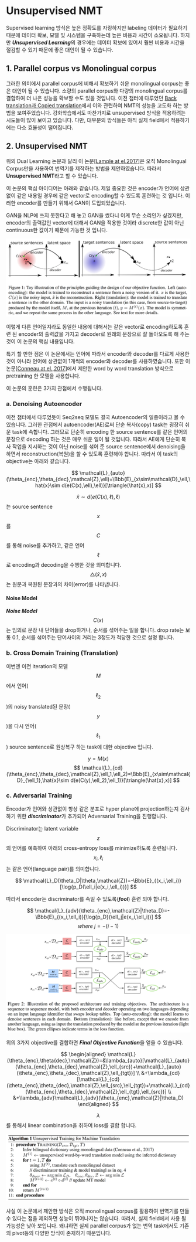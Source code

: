 # Unsupervised NMT

Supervised learning 방식은 높은 정확도를 자랑하지만 labeling 데이터가 필요하기 때문에 데이터 확보, 모델 및 시스템을 구축하는데 높은 비용과 시간이 소요됩니다. 하지만 ***Unsupervised Learning***의 경우에는 데이터 확보에 있어서 훨씬 비용과 시간을 절감할 수 있기 때문에 좋은 대안이 될 수 있습니다.

## 1. Parallel corpus vs Monolingual corpus

그러한 의미에서 parallel corpus에 비해서 확보하기 쉬운 monolingual corpus는 좋은 대안이 될 수 있습니다. 소량의 parallel corpus와 다량의 monolingual corpus를 결합하여 더 나은 성능을 확보할 수도 있을 것입니다. 이전 챕터에 다루었던 [Back translation과 Copied translation](neural-machine-translation/mono.md)에서 이와 관련하여 NMT의 성능을 고도화 하는 방법을 보여주었습니다. 강화학습에서도 마찬가지로 unsupervised 방식을 적용하려는 시도들이 많이 보이고 있습니다. 다만, 대부분의 방식들은 아직 실제 field에서 적용하기에는 다소 효율성이 떨어집니다.

## 2. Unsupervised NMT

위의 Dual Learning 논문과 달리 이 논문[\[Lample at el.2017\]](https://arxiv.org/pdf/1711.00043.pdf)은 오직 Monolingual Corpus만을 사용하여 번역기를 제작하는 방법을 제안하였습니다. 따라서 **Unsupervised NMT**라고 할 수 있습니다.

이 논문의 핵심 아이디어는 아래와 같습니다. 제일 중요한 것은 encoder가 언어에 상관 없이 같은 내용일 경우에 같은 vector로 encoding할 수 있도록 훈련하는 것 입니다. 이러한 encoder를 만들기 위해서 GAN이 도입되었습니다.

GAN을 NLP에 쓰지 못한다고 해 놓고 GAN을 썼다니 이게 무슨 소리인가 싶겠지만, encoder의 출력값인 vector에 대해서 GAN을 적용한 것이라 discrete한 값이 아닌 continuous한 값이기 때문에 가능한 것 입니다.

![](/assets/rl-unsupervised-nmt-3.png)

이렇게 다른 언어일지라도 동일한 내용에 대해서는 같은 vector로 encoding하도록 훈련 된 encoder의 출력값을 가지고 decoder로 원래의 문장으로 잘 돌아오도록 해 주는 것이 이 논문의 핵심 내용입니다.

특기 할 만한 점은 이 논문에서는 언어에 따라서 encoder와 decoder를 다르게 사용한 것이 아니라 언어에 상관없이 1개씩의 encoder와 decoder를 사용하였습니다. 또한 이 논문[[Conneau at el.,2017]](https://arxiv.org/pdf/1710.04087.pdf)에서 제안한 word by word translation 방식으로 pretraining 한 모델을 사용합니다.

이 논문의 훈련은 3가지 관점에서 수행됩니다.

### a. Denoising Autoencoder

이전 챕터에서 다루었듯이 Seq2seq 모델도 결국 Autoencoder의 일종이라고 볼 수 있습니다. 그러한 관점에서 autoencoder(AE)로써 단순 복사(copy) task는 굉장히 쉬운 task에 속합니다. 그러므로 단순히 encoding 한 source sentence를 같은 언어의 문장으로 decoding 하는 것은 매우 쉬운 일이 될 것입니다. 따라서 AE에게 단순히 복사 작업을 지시하는 것이 아닌 noise를 섞어 준 source sentence에서 denoising을 하면서 reconstruction(복원)을 할 수 있도록 훈련해야 합니다. 따라서 이 task의 objective는 아래와 같습니다.

$$
\mathcal{L}_{auto}(\theta_{enc},\theta_{dec},\mathcal{Z},\ell)=\Bbb{E}_{x\sim\mathcal{D}_\ell,\hat{x}\sim d(e(C(x),\ell),\ell)}[\triangle(\hat{x},x)]
$$

$$ \hat{x}\sim d(e(C(x),\ell),\ell) $$는 source sentence $$ x $$를 $$ C $$를 통해 noise를 추가하고, 같은 언어 $$ \ell $$로 encoding과 decoding을 수행한 것을 의미합니다. $$ \triangle(\hat{x},x) $$는 원문과 복원된 문장과의 차이(error)를 나타냅니다.

#### Noise Model

***Noise Model*** $$ C(x) $$는 임의로 문장 내 단어들을 drop하거나, 순서를 섞어주는 일을 합니다. drop rate는 보통 0.1, 순서를 섞어주는 단어사이의 거리는 3정도가 적당한 것으로 설명 합니다.

### b. Cross Domain Training (Translation)

이번엔 이전 iteration의 모델 $$ M $$에서 언어($$ \ell_2 $$)의 noisy translated된 문장($$ y $$)을 다시 언어($$ \ell_1 $$) source sentence로 원상복구 하는 task에 대한 objective 입니다.

$$
y=M(x)
$$
$$
\mathcal{L}_{cd}(\theta_{enc},\theta_{dec},\mathcal{Z},\ell_1,\ell_2)=\Bbb{E}_{x\sim\mathcal{D}_{\ell_1},\hat{x}\sim d(e(C(y),\ell_2),\ell_1)}[\triangle(\hat{x},x)]
$$

### c. Adversarial Training

Encoder가 언어와 상관없이 항상 같은 분포로 hyper plane에 projection하는지 검사하기 위한 ***discriminator***가 추가되어 Adversarial Training을 진행합니다. 

Discriminator는 latent variable $$ z $$의 언어를 예측하여 아래의 cross-entropy loss를 minimize하도록 훈련됩니다. $$ x_i, \ell_i $$는 같은 언어(language pair)를 의미합니다.

$$
\mathcal{L}_D(\theta_D|\theta,\mathcal{Z})=-\Bbb{E}_{(x_i,\ell_i)}[\log{p_D(\ell_i|e(x_i,\ell_i))}]
$$

따라서 encoder는 discriminator를 속일 수 있도록(***fool***) 훈련 되야 합니다.

$$
\mathcal{L}_{adv}(\theta_{enc},\mathcal{Z}|\theta_D)=-\Bbb{E}_{(x_i,\ell_i)}[\log{p_D}(\ell_j|e(x_i,\ell_i))]
$$
$$
where~j=-(i-1)
$$

![](/assets/rl-unsupervised-nmt-4.png)

위의 3가지 objective를 결합하면 ***Final Objective Function***을 얻을 수 있습니다.

$$
\begin{aligned}
\mathcal{L}(\theta_{enc},\theta{dec},\mathcal{Z})=&\lambda_{auto}[\mathcal{L}_{auto}(\theta_{enc},\theta_{dec},\mathcal{Z},\ell_{src})+\mathcal{L}_{auto}(\theta_{enc},\theta_{dec},\mathcal{Z},\ell_{tgt})] \\
&+\lambda_{cd}[\mathcal{L}_{cd}(\theta_{enc},\theta_{dec},\mathcal{Z},\ell_{src},\ell_{tgt})+\mathcal{L}_{cd}(\theta_{enc},\theta_{dec},\mathcal{Z},\ell_{tgt},\ell_{src})] \\
&+\lambda_{adv}\mathcal{L}_{adv}(\theta_{enc},\mathcal{Z}|\theta_D)
\end{aligned}
$$

$$ \lambda $$를 통해서 linear combination을 취하여 loss를 결합 합니다.

![](/assets/rl-unsupervised-nmt-5.png)

사실 이 논문에서 제안한 방식은 오직 monolingual corpus를 활용하여 번역기를 만들수 있다는 점을 제외하면 성능이 뛰어나지는 않습니다. 따라서, 실제 field에서 사용 될 가능성은 낮아 보입니다. 왜냐하면 실제 parallel corpus가 없는 번역 task에서도 기존의 pivot등의 다양한 방식이 존재하기 때문입니다.